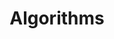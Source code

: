 ---
layout: project
title:  "Algorithms"
thumbnail: algorithms.jpg
link: https://github.com/santochaoya/COSC367-Artificial_Intelligence
category: p1
---